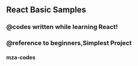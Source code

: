 ## React Basic Samples

### @codes written while learning React!
### @reference to beginners,Simplest Project
#### mza-codes 
